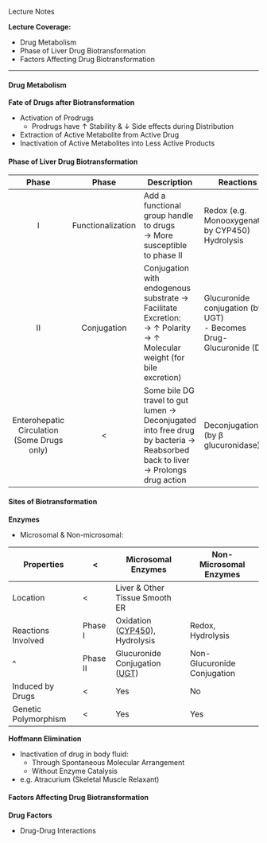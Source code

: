 Lecture Notes

**Lecture Coverage:**
- Drug Metabolism
- Phase of Liver Drug Biotransformation
- Factors Affecting Drug Biotransformation

---
#### **Drug Metabolism**
**Fate of Drugs after Biotransformation**
- Activation of Prodrugs
	- Prodrugs have ↑ Stability & ↓ Side effects during Distribution
- Extraction of Active Metabolite from Active Drug
- Inactivation of Active Metabolites into Less Active Products



#### **Phase of Liver Drug Biotransformation**

|                     **Phase**                     |     **Phase**     | **Description**                                                                                                                    | **Reactions**                                                       |
| :-----------------------------------------------: | :---------------: | ---------------------------------------------------------------------------------------------------------------------------------- | ------------------------------------------------------------------- |
|                         I                         | Functionalization | Add a functional group handle to drugs<br>→ More susceptible to phase II                                                           | Redox (e.g. Monooxygenation by CYP450)<br>Hydrolysis                |
|                      <br>II                       |  <br>Conjugation  | Conjugation with endogenous substrate → Facilitate Excretion:<br>→ ↑ Polarity<br>→ ↑ Molecular weight (for bile excretion)         | Glucuronide conjugation (by UGT)<br>- Becomes Drug-Glucuronide (DG) |
| Enterohepatic<br>Circulation<br>(Some Drugs only) |         <         | Some bile DG travel to gut lumen →<br>Deconjugated into free drug by bacteria → Reabsorbed back to liver<br>→ Prolongs drug action | Deconjugation (by β glucuronidase)                                  |


#### **Sites of Biotransformation**
**Enzymes**
- Microsomal & Non-microsomal:

| Properties             | <        | Microsomal Enzymes                                                                         | Non-Microsomal Enzymes      |
| ---------------------- | -------- | ------------------------------------------------------------------------------------------ | --------------------------- |
| Location               | <        | Liver & Other Tissue Smooth ER                                                             |                             |
| <br>Reactions Involved | Phase I  | Oxidation (<abbr Title="Cytochrome P 450 Isoenzyme Superfamily">CYP450</abbr>), Hydrolysis | Redox, Hydrolysis           |
| ^                      | Phase II | Glucuronide Conjugation (<abbr Title="UDP-Glucuronosyl Transferase">UGT</abbr>)            | Non-Glucuronide Conjugation |
| Induced by Drugs       | <        | Yes                                                                                        | No                          |
| Genetic Polymorphism   | <        | Yes                                                                                        | Yes                         |

**Hoffmann Elimination**
- Inactivation of drug in body fluid:
	- Through Spontaneous Molecular Arrangement
	- Without Enzyme Catalysis
- e.g. Atracurium (Skeletal Muscle Relaxant)



#### **Factors Affecting Drug Biotransformation**
**Drug Factors**
- Drug-Drug Interactions
